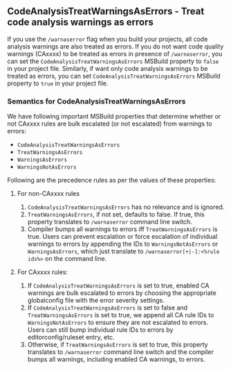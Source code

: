 ﻿## CodeAnalysisTreatWarningsAsErrors - Treat code analysis warnings as errors

If you use the `/warnaserror` flag when you build your projects, all code analysis warnings are also treated as errors. If you do not want code quality warnings (CAxxxx) to be treated as errors in presence of `/warnaserror`, you can set the `CodeAnalysisTreatWarningsAsErrors` MSBuild property to `false` in your project file. Similarly, if want only code analysis warnings to be treated as errors, you can set `CodeAnalysisTreatWarningsAsErrors` MSBuild property to `true` in your project file.

### Semantics for CodeAnalysisTreatWarningsAsErrors

We have following important MSBuild properties that determine whether or not CAxxxx rules are bulk escalated (or not escalated) from warnings to errors:

- `CodeAnalysisTreatWarningsAsErrors`
- `TreatWarningsAsErrors`
- `WarningsAsErrors`
- `WarningsNotAsErrors`

Following are the precedence rules as per the values of these properties:

1. For non-CAxxxx rules

   1. `CodeAnalysisTreatWarningsAsErrors` has no relevance and is ignored.
   2. `TreatWarningsAsErrors`, if not set, defaults to false. If true, this property translates to `/warnaserror` command line switch.
   3. Compiler bumps all warnings to errors iff `TreatWarningsAsErrors` is true. Users can prevent escalation or force escalation of individual warnings to errors by appending the IDs to `WarningsNotAsErrors` or `WarningsAsErrors`, which just translate to `/warnaserror[+|-]:<%rule ids%>` on the command line.

2. For CAxxxx rules:

   1. If `CodeAnalysisTreatWarningsAsErrors` is set to true, enabled CA warnings are bulk escalated to errors by choosing the appropriate globalconfig file with the error severity settings.
   2. If `CodeAnalysisTreatWarningsAsErrors` is set to false and `TreatWarningsAsErrors` is set to true, we append all CA rule IDs to `WarningsNotAsErrors` to ensure they are not escalated to errors. Users can still bump individual rule IDs to errors by editorconfig/ruleset entry, etc.
   3. Otherwise, if `TreatWarningsAsErrors` is set to true, this property translates to `/warnaserror` command line switch and the compiler bumps all warnings, including enabled CA warnings, to errors.
